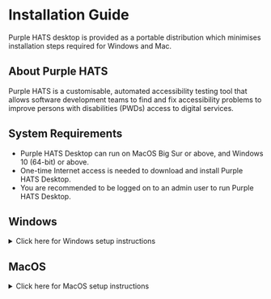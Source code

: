 # Installation Guide

Purple HATS desktop is provided as a portable distribution which minimises installation steps required for Windows and Mac.

## About Purple HATS

Purple HATS is a customisable, automated accessibility testing tool that allows software development teams to find and fix accessibility problems to improve persons with disabilities (PWDs) access to digital services.

## System Requirements

* Purple HATS Desktop can run on MacOS Big Sur or above, and Windows 10 (64-bit) or above.
* One-time Internet access is needed to download and install Purple HATS Desktop.
* You are recommended to be logged on to an admin user to run Purple HATS Desktop.

## Windows

<details>
    <summary>Click here for Windows setup instructions </summary>

### Download Purple HATS Desktop Windows

* Download [purple-hats-desktop-windows.zip](https://github.com/GovTechSG/purple-hats-desktop/releases/latest/download/purple-hats-portable-windows.zip)
* Double-click the downloaded zip file. Extract the contents of the zip file with a right-click and choosing “Extract All” in the context menu.

### Run Purple HATS Desktop Windows

* Double-click the extracted Purple HATS-win32-x64 folder
* Double-click Purple HATS application.
* Purple HATS will start setting up. This process may take up to 5 minutes.

</details>

## MacOS

<details>
    <summary>Click here for MacOS setup instructions </summary>

### Download Purple HATS desktop MacOS

* Download [purple-hats-desktop-mac.zip](https://github.com/GovTechSG/purple-hats-desktop/releases/latest/download/purple-hats-portable-mac.zip).
* If Purple HATS app does not appear in your Downloads folder, double-click the downloaded purple-hats-desktop-macos.zip file.

> Tip: To extract files in Mac, double-click on `purple-hats-portable-mac.zip` file, usually located at your Downloads folder. A new folder with the name purple-hats-mac will appear in Finder.

### Run Purple HATS Desktop MacOS

* Right-click Purple HATS then click "Open" in the pop-up menu.
* Click "Open" again to accept the pop-up message “macOS cannot verify…”.
* Purple HATS will start setting up. This process may take up to 5 minutes.

</details>
